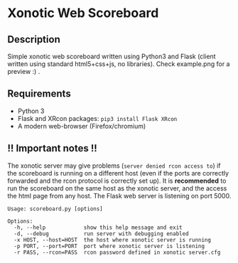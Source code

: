 # Xonotic Web Scoreboard

## Description

Simple xonotic web scoreboard written using Python3 and Flask (client written using standard html5+css+js, no libraries). Check example.png for a preview :) .

## Requirements

* Python 3
* Flask and XRcon packages: `pip3 install Flask XRcon`
* A modern web-browser (Firefox/chromium)

## !! Important notes !!

The xonotic server may give problems (`server denied rcon access to`) if the scoreboard is running on a different host (even if the ports are correctly forwarded and the rcon protocol is correctly set up). It is **recommended** to run the scoreboard on the same host as the xonotic server, and the access the html page from any host. The Flask web server is listening on port 5000.

```
Usage: scoreboard.py [options]

Options:
  -h, --help            show this help message and exit
  -d, --debug           run server with debugging enabled
  -x HOST, --host=HOST  the host where xonotic server is running
  -p PORT, --port=PORT  port where xonotic server is listening
  -r PASS, --rcon=PASS  rcon password defined in xonotic server.cfg
```


